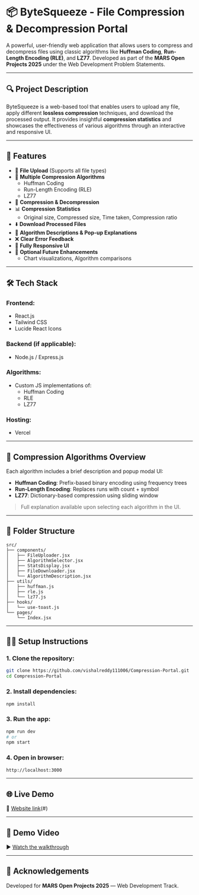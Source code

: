 # 📦 ByteSqueeze - File Compression & Decompression Portal

A powerful, user-friendly web application that allows users to compress and decompress files using classic algorithms like **Huffman Coding**, **Run-Length Encoding (RLE)**, and **LZ77**. Developed as part of the **MARS Open Projects 2025** under the Web Development Problem Statements.

---

## 🔍 Project Description

ByteSqueeze is a web-based tool that enables users to upload any file, apply different **lossless compression** techniques, and download the processed output. It provides insightful **compression statistics** and showcases the effectiveness of various algorithms through an interactive and responsive UI.

---

## 🚀 Features

- 📁 **File Upload** (Supports all file types)  
- 🧠 **Multiple Compression Algorithms**  
  - Huffman Coding  
  - Run-Length Encoding (RLE)  
  - LZ77  
- 🔄 **Compression & Decompression**  
- 📊 **Compression Statistics**  
  - Original size, Compressed size, Time taken, Compression ratio  
- ⬇️ **Download Processed Files**  
- 📘 **Algorithm Descriptions & Pop-up Explanations**  
- ❌ **Clear Error Feedback**  
- 📱 **Fully Responsive UI**  
- 🌱 **Optional Future Enhancements**  
  - Chart visualizations, Algorithm comparisons

---

## 🛠️ Tech Stack

### Frontend:
- React.js  
- Tailwind CSS  
- Lucide React Icons  

### Backend (if applicable):
- Node.js / Express.js

### Algorithms:
- Custom JS implementations of:
  - Huffman Coding  
  - RLE  
  - LZ77

### Hosting:
- Vercel
---

## 🧠 Compression Algorithms Overview

Each algorithm includes a brief description and popup modal UI:

- **Huffman Coding**: Prefix-based binary encoding using frequency trees  
- **Run-Length Encoding**: Replaces runs with count + symbol  
- **LZ77**: Dictionary-based compression using sliding window  

> Full explanation available upon selecting each algorithm in the UI.

---


## 📁 Folder Structure

```
src/
├── components/
│   ├── FileUploader.jsx
│   ├── AlgorithmSelector.jsx
│   ├── StatsDisplay.jsx
│   ├── FileDownloader.jsx
│   └── AlgorithmDescription.jsx
├── utils/
│   ├── huffman.js
│   ├── rle.js
│   └── lz77.js
├── hooks/
│   └── use-toast.js
└── pages/
    └── Index.jsx
```

---

## 🧑‍💻 Setup Instructions

### 1. Clone the repository:
```bash
git clone https://github.com/vishalreddy111006/Compression-Portal.git
cd Compression-Portal
```

### 2. Install dependencies:
```bash
npm install
```

### 3. Run the app:
```bash
npm run dev
# or
npm start
```

### 4. Open in browser:
```bash
http://localhost:3000
```

---

## 🌐 Live Demo

🔗 [Website link](https://byte-squeeze-blue.vercel.app/)(#)

---

## 🎥 Demo Video

▶️ [Watch the walkthrough](#)

---


## 🙌 Acknowledgements

Developed for **MARS Open Projects 2025** — Web Development Track.
